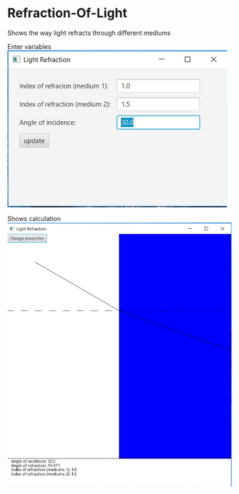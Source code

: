 # Refraction-Of-Light
Shows the way light refracts through different mediums

Enter variables
![Enter variables](https://raw.githubusercontent.com/Tyler-Hilbert/Refraction-Of-Light/master/doc/Screenshot1.jpg "Enter variables")

Shows calculation
![Shows calculation](https://raw.githubusercontent.com/Tyler-Hilbert/Refraction-Of-Light/master/doc/Screenshot2.jpg "Shows calculation")  
